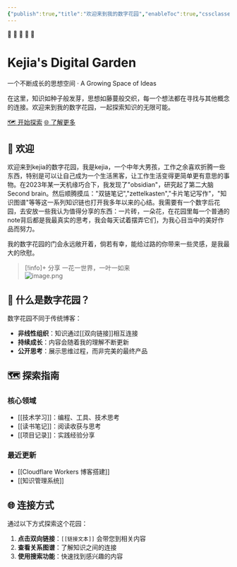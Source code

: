 ```yaml
---
{"publish":true,"title":"欢迎来到我的数字花园","enableToc":true,"cssclasses":""}
---
```



<div class="hero-banner">
  <div class="hero-content">
    <div class="hero-icon-sequence">
      <span class="stage">🌰</span>
      <span class="stage">🌱</span>
      <span class="stage">🌿</span>
      <span class="stage">🌳</span>
      <span class="stage">🌲</span>
    </div>
    <h1 class="hero-title">Kejia's Digital Garden</h1>
    <p class="hero-subtitle">一个不断成长的思想空间 · A Growing Space of Ideas</p>
    <p class="hero-description">在这里，知识如种子般发芽，思想如藤蔓般交织，每一个想法都在寻找与其他概念的连接。欢迎来到我的数字花园，一起探索知识的无限可能。</p>
    <div class="hero-actions">
      <a href="#探索指南" class="hero-button primary">🗺️ 开始探索</a>
      <a href="#连接方式" class="hero-button secondary">🌐 了解更多</a>
    </div>
  </div>
</div>

## 👋 欢迎

欢迎来到kejia的数字花园，我是kejia，一个中年大男孩，工作之余喜欢折腾一些东西，特别是可以让自己成为一个生活黑客，让工作生活变得更简单更有意思的事物。在2023年某一天机缘巧合下，我发现了"obsidian"，研究起了第二大脑Second brain。然后顺腾摸瓜："双链笔记","zettelkasten","卡片笔记写作"，"知识图谱"等等这一系列知识链也打开我多年以来的心结。我需要有一个数字后花园，去安放一些我认为值得分享的东西：一片砖，一朵花，在花园里每一个普通的note背后都是我最真实的思考，我会每天试着摆弄它们，为我心目当中的美好作品而努力。

我的数字花园的门会永远敞开着，倘若有幸，能给过路的你带来一些灵感，是我最大的欣慰。

>[!info]+  分享
>  一花一世界，一叶一如来  
> ![image.png](https://wifi-1308568485.cos.ap-nanjing.myqcloud.com/picture/20241003175200.png)

## 🌱 什么是数字花园？

数字花园不同于传统博客：
- **非线性组织**：知识通过[[双向链接]]相互连接
- **持续成长**：内容会随着我的理解不断更新
- **公开思考**：展示思维过程，而非完美的最终产品

## 🗺️ 探索指南

### 核心领域
- [[技术学习]]：编程、工具、技术思考
- [[读书笔记]]：阅读收获与思考
- [[项目记录]]：实践经验分享

### 最近更新
- [[Cloudflare Workers 博客搭建]]
- [[知识管理系统]]

## 🌐 连接方式

通过以下方式探索这个花园：
1. **点击双向链接**：`[[链接文本]]` 会带您到相关内容
2. **查看关系图谱**：了解知识之间的连接
3. **使用搜索功能**：快速找到感兴趣的内容